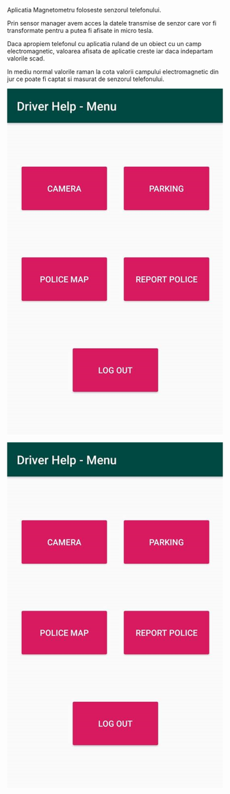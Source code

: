 Aplicatia Magnetometru foloseste senzorul telefonului.

Prin sensor manager avem acces la datele transmise de senzor care vor fi transformate pentru a putea fi afisate in micro tesla.

Daca apropiem telefonul cu aplicatia ruland de un obiect cu un camp electromagnetic, valoarea afisata de aplicatie creste iar daca indepartam valorile scad. 

In mediu normal valorile raman la cota valorii campului electromagnetic din jur ce poate fi captat si masurat de senzorul telefonului.



![Screenshot](driver-menu.png)

![Screenshot](driver-menu.png)